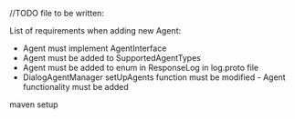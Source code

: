 //TODO file to be written:

List of requirements when adding new Agent:
- Agent must implement AgentInterface
- Agent must be added to SupportedAgentTypes
- Agent must be added to enum in ResponseLog in log.proto file
- DialogAgentManager setUpAgents function must be modified - Agent functionality must be added 


maven setup